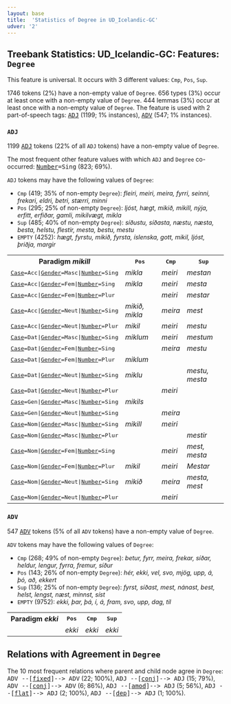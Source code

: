 ```yaml
---
layout: base
title:  'Statistics of Degree in UD_Icelandic-GC'
udver: '2'
---
```


## Treebank Statistics: UD_Icelandic-GC: Features: `Degree`

This feature is universal.
It occurs with 3 different values: `Cmp`, `Pos`, `Sup`.

1746 tokens (2%) have a non-empty value of `Degree`.
656 types (3%) occur at least once with a non-empty value of `Degree`.
444 lemmas (3%) occur at least once with a non-empty value of `Degree`.
The feature is used with 2 part-of-speech tags: <tt><a href="is_gc-pos-ADJ.html">ADJ</a></tt> (1199; 1% instances), <tt><a href="is_gc-pos-ADV.html">ADV</a></tt> (547; 1% instances).

### `ADJ`

1199 <tt><a href="is_gc-pos-ADJ.html">ADJ</a></tt> tokens (22% of all `ADJ` tokens) have a non-empty value of `Degree`.

The most frequent other feature values with which `ADJ` and `Degree` co-occurred: <tt><a href="is_gc-feat-Number.html">Number</a></tt><tt>=Sing</tt> (823; 69%).

`ADJ` tokens may have the following values of `Degree`:

* `Cmp` (419; 35% of non-empty `Degree`): <em>fleiri, meiri, meira, fyrri, seinni, frekari, eldri, betri, stærri, minni</em>
* `Pos` (295; 25% of non-empty `Degree`): <em>ljóst, hægt, mikið, mikill, nýja, erfitt, erfiðar, gamli, mikilvægt, mikla</em>
* `Sup` (485; 40% of non-empty `Degree`): <em>síðustu, síðasta, næstu, næsta, besta, helstu, flestir, mesta, bestu, mestu</em>
* `EMPTY` (4252): <em>hægt, fyrstu, mikið, fyrsta, íslenska, gott, mikil, ljóst, þriðja, margir</em>

<table>
  <tr><th>Paradigm <i>mikill</i></th><th><tt>Pos</tt></th><th><tt>Cmp</tt></th><th><tt>Sup</tt></th></tr>
  <tr><td><tt><tt><a href="is_gc-feat-Case.html">Case</a></tt><tt>=Acc</tt>|<tt><a href="is_gc-feat-Gender.html">Gender</a></tt><tt>=Masc</tt>|<tt><a href="is_gc-feat-Number.html">Number</a></tt><tt>=Sing</tt></tt></td><td><em>mikla</em></td><td><em>meiri</em></td><td><em>mestan</em></td></tr>
  <tr><td><tt><tt><a href="is_gc-feat-Case.html">Case</a></tt><tt>=Acc</tt>|<tt><a href="is_gc-feat-Gender.html">Gender</a></tt><tt>=Fem</tt>|<tt><a href="is_gc-feat-Number.html">Number</a></tt><tt>=Sing</tt></tt></td><td><em>mikla</em></td><td><em>meiri</em></td><td><em>mesta</em></td></tr>
  <tr><td><tt><tt><a href="is_gc-feat-Case.html">Case</a></tt><tt>=Acc</tt>|<tt><a href="is_gc-feat-Gender.html">Gender</a></tt><tt>=Fem</tt>|<tt><a href="is_gc-feat-Number.html">Number</a></tt><tt>=Plur</tt></tt></td><td></td><td><em>meiri</em></td><td><em>mestar</em></td></tr>
  <tr><td><tt><tt><a href="is_gc-feat-Case.html">Case</a></tt><tt>=Acc</tt>|<tt><a href="is_gc-feat-Gender.html">Gender</a></tt><tt>=Neut</tt>|<tt><a href="is_gc-feat-Number.html">Number</a></tt><tt>=Sing</tt></tt></td><td><em>mikið, mikla</em></td><td><em>meira</em></td><td><em>mest</em></td></tr>
  <tr><td><tt><tt><a href="is_gc-feat-Case.html">Case</a></tt><tt>=Acc</tt>|<tt><a href="is_gc-feat-Gender.html">Gender</a></tt><tt>=Neut</tt>|<tt><a href="is_gc-feat-Number.html">Number</a></tt><tt>=Plur</tt></tt></td><td><em>mikil</em></td><td><em>meiri</em></td><td><em>mestu</em></td></tr>
  <tr><td><tt><tt><a href="is_gc-feat-Case.html">Case</a></tt><tt>=Dat</tt>|<tt><a href="is_gc-feat-Gender.html">Gender</a></tt><tt>=Masc</tt>|<tt><a href="is_gc-feat-Number.html">Number</a></tt><tt>=Sing</tt></tt></td><td><em>miklum</em></td><td><em>meiri</em></td><td><em>mestum</em></td></tr>
  <tr><td><tt><tt><a href="is_gc-feat-Case.html">Case</a></tt><tt>=Dat</tt>|<tt><a href="is_gc-feat-Gender.html">Gender</a></tt><tt>=Fem</tt>|<tt><a href="is_gc-feat-Number.html">Number</a></tt><tt>=Sing</tt></tt></td><td></td><td><em>meira</em></td><td><em>mestu</em></td></tr>
  <tr><td><tt><tt><a href="is_gc-feat-Case.html">Case</a></tt><tt>=Dat</tt>|<tt><a href="is_gc-feat-Gender.html">Gender</a></tt><tt>=Fem</tt>|<tt><a href="is_gc-feat-Number.html">Number</a></tt><tt>=Plur</tt></tt></td><td><em>miklum</em></td><td></td><td></td></tr>
  <tr><td><tt><tt><a href="is_gc-feat-Case.html">Case</a></tt><tt>=Dat</tt>|<tt><a href="is_gc-feat-Gender.html">Gender</a></tt><tt>=Neut</tt>|<tt><a href="is_gc-feat-Number.html">Number</a></tt><tt>=Sing</tt></tt></td><td><em>miklu</em></td><td></td><td><em>mestu, mesta</em></td></tr>
  <tr><td><tt><tt><a href="is_gc-feat-Case.html">Case</a></tt><tt>=Dat</tt>|<tt><a href="is_gc-feat-Gender.html">Gender</a></tt><tt>=Neut</tt>|<tt><a href="is_gc-feat-Number.html">Number</a></tt><tt>=Plur</tt></tt></td><td></td><td><em>meiri</em></td><td></td></tr>
  <tr><td><tt><tt><a href="is_gc-feat-Case.html">Case</a></tt><tt>=Gen</tt>|<tt><a href="is_gc-feat-Gender.html">Gender</a></tt><tt>=Masc</tt>|<tt><a href="is_gc-feat-Number.html">Number</a></tt><tt>=Sing</tt></tt></td><td><em>mikils</em></td><td></td><td></td></tr>
  <tr><td><tt><tt><a href="is_gc-feat-Case.html">Case</a></tt><tt>=Gen</tt>|<tt><a href="is_gc-feat-Gender.html">Gender</a></tt><tt>=Neut</tt>|<tt><a href="is_gc-feat-Number.html">Number</a></tt><tt>=Sing</tt></tt></td><td></td><td><em>meira</em></td><td></td></tr>
  <tr><td><tt><tt><a href="is_gc-feat-Case.html">Case</a></tt><tt>=Nom</tt>|<tt><a href="is_gc-feat-Gender.html">Gender</a></tt><tt>=Masc</tt>|<tt><a href="is_gc-feat-Number.html">Number</a></tt><tt>=Sing</tt></tt></td><td><em>mikill</em></td><td><em>meiri</em></td><td></td></tr>
  <tr><td><tt><tt><a href="is_gc-feat-Case.html">Case</a></tt><tt>=Nom</tt>|<tt><a href="is_gc-feat-Gender.html">Gender</a></tt><tt>=Masc</tt>|<tt><a href="is_gc-feat-Number.html">Number</a></tt><tt>=Plur</tt></tt></td><td></td><td></td><td><em>mestir</em></td></tr>
  <tr><td><tt><tt><a href="is_gc-feat-Case.html">Case</a></tt><tt>=Nom</tt>|<tt><a href="is_gc-feat-Gender.html">Gender</a></tt><tt>=Fem</tt>|<tt><a href="is_gc-feat-Number.html">Number</a></tt><tt>=Sing</tt></tt></td><td></td><td><em>meiri</em></td><td><em>mest, mesta</em></td></tr>
  <tr><td><tt><tt><a href="is_gc-feat-Case.html">Case</a></tt><tt>=Nom</tt>|<tt><a href="is_gc-feat-Gender.html">Gender</a></tt><tt>=Fem</tt>|<tt><a href="is_gc-feat-Number.html">Number</a></tt><tt>=Plur</tt></tt></td><td><em>mikil</em></td><td><em>meiri</em></td><td><em>Mestar</em></td></tr>
  <tr><td><tt><tt><a href="is_gc-feat-Case.html">Case</a></tt><tt>=Nom</tt>|<tt><a href="is_gc-feat-Gender.html">Gender</a></tt><tt>=Neut</tt>|<tt><a href="is_gc-feat-Number.html">Number</a></tt><tt>=Sing</tt></tt></td><td><em>mikið</em></td><td><em>meira</em></td><td><em>mesta, mest</em></td></tr>
  <tr><td><tt><tt><a href="is_gc-feat-Case.html">Case</a></tt><tt>=Nom</tt>|<tt><a href="is_gc-feat-Gender.html">Gender</a></tt><tt>=Neut</tt>|<tt><a href="is_gc-feat-Number.html">Number</a></tt><tt>=Plur</tt></tt></td><td></td><td><em>meiri</em></td><td></td></tr>
</table>

### `ADV`

547 <tt><a href="is_gc-pos-ADV.html">ADV</a></tt> tokens (5% of all `ADV` tokens) have a non-empty value of `Degree`.

`ADV` tokens may have the following values of `Degree`:

* `Cmp` (268; 49% of non-empty `Degree`): <em>betur, fyrr, meira, frekar, síðar, heldur, lengur, fyrra, fremur, síður</em>
* `Pos` (143; 26% of non-empty `Degree`): <em>hér, ekki, vel, svo, mjög, upp, á, þó, að, ekkert</em>
* `Sup` (136; 25% of non-empty `Degree`): <em>fyrst, síðast, mest, nánast, best, helst, lengst, næst, minnst, síst</em>
* `EMPTY` (9752): <em>ekki, þar, þá, í, á, fram, svo, upp, dag, til</em>

<table>
  <tr><th>Paradigm <i>ekki</i></th><th><tt>Pos</tt></th><th><tt>Cmp</tt></th><th><tt>Sup</tt></th></tr>
  <tr><td><tt></tt></td><td><em>ekki</em></td><td><em>ekki</em></td><td><em>ekki</em></td></tr>
</table>

## Relations with Agreement in `Degree`

The 10 most frequent relations where parent and child node agree in `Degree`:
<tt>ADV --[<tt><a href="is_gc-dep-fixed.html">fixed</a></tt>]--> ADV</tt> (22; 100%),
<tt>ADJ --[<tt><a href="is_gc-dep-conj.html">conj</a></tt>]--> ADJ</tt> (15; 79%),
<tt>ADV --[<tt><a href="is_gc-dep-conj.html">conj</a></tt>]--> ADV</tt> (6; 86%),
<tt>ADJ --[<tt><a href="is_gc-dep-amod.html">amod</a></tt>]--> ADJ</tt> (5; 56%),
<tt>ADJ --[<tt><a href="is_gc-dep-flat.html">flat</a></tt>]--> ADJ</tt> (2; 100%),
<tt>ADJ --[<tt><a href="is_gc-dep-dep.html">dep</a></tt>]--> ADJ</tt> (1; 100%).

